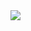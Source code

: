<a href="https://github.com/Mott4">
  <img align="center" src="https://github-readme-stats.vercel.app/api?username=Mott4&show_icons=true&theme=onedark" />
</a>
